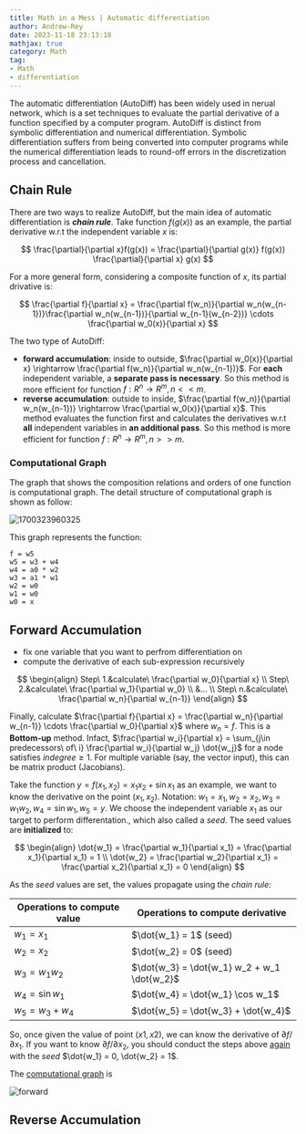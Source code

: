 ```yaml
---
title: Math in a Mess | Automatic differentiation
author: Andrew-Rey
date: 2023-11-18 23:13:18
mathjax: true
category: Math
tag:
- Math
- differentiation
---
```


The automatic differentiation (AutoDiff) has been widely used in nerual network, which is a set techniques to evaluate the partial derivative of a function specified by a computer program. AutoDiff is distinct from symbolic differentiation and numerical differentiation. Symbolic differentiation suffers from being converted into computer programs while the numerical differentiation leads to round-off errors in the discretization process and cancellation.

<!--more-->

## Chain Rule

There are two ways to realize AutoDiff, but the main idea of automatic differentiation is ***chain rule***. Take function $f(g(x))$ as an example, the partial derivative w.r.t the independent variable $x$ is:

$$
\frac{\partial}{\partial x}f(g(x)) = \frac{\partial}{\partial g(x)} f(g(x)) \frac{\partial}{\partial x} g(x)
$$

For a more general form, considering a composite function of $x$, its partial drivative is:

$$
\frac{\partial f}{\partial x} = \frac{\partial f(w_n)}{\partial w_n(w_{n-1})}\frac{\partial w_n(w_{n-1})}{\partial w_{n-1}(w_{n-2})} \cdots \frac{\partial w_0(x)}{\partial x}
$$

The two type of AutoDiff:

- **forward accumulation**: inside to outside, $\frac{\partial w_0(x)}{\partial x} \rightarrow \frac{\partial f(w_n)}{\partial w_n(w_{n-1})}$. For **each** independent variable, a **separate pass is necessary**. So this method is more efficient for function $f:R^n \rightarrow R^m,n << m$.
- **reverse accumulation**: outside to inside, $\frac{\partial f(w_n)}{\partial w_n(w_{n-1})} \rightarrow \frac{\partial w_0(x)}{\partial x}$. This method evaluates the function first and calculates the derivatives w.r.t **all** independent variables in **an additional pass**. So this method is more efficient for function $f:R^n \rightarrow R^m,n >> m$.

### Computational Graph

The graph that shows the composition relations and orders of one function is computational graph. The detail structure of computational graph is shown as follow:

![1700323960325](1700323960325.png)

This graph represents the function:

```
f = w5
w5 = w3 + w4
w4 = a0 * w2
w3 = a1 * w1
w2 = w0
w1 = w0
w0 = x
```

## Forward Accumulation

- fix one variable that you want to perfrom differentiation on
- compute the derivative of each sub-expression recursively

$$
\begin{align}
    Step\ 1.&calculate\ \frac{\partial w_0}{\partial x} \\
    Step\ 2.&calculate\ \frac{\partial w_1}{\partial w_0} \\
    &... \\
    Step\ n.&calculate\ \frac{\partial w_n}{\partial w_{n-1}}
\end{align}
$$

Finally, calculate $\frac{\partial f}{\partial x} = \frac{\partial w_n}{\partial w_{n-1}} \cdots \frac{\partial w_0}{\partial x}$ where $w_n = f$. This is a **Bottom-up** method. Infact, $\frac{\partial w_i}{\partial x} = \sum_{j\in predecessors\ of\ i} \frac{\partial w_i}{\partial w_j} \dot{w_j}$ for a node satisfies $indegree \geq 1$. For multiple variable (say, the vector input), this can be matrix product (Jacobians).

Take the function $y=f(x_1, x_2)=x_1 x_2 + \sin x_1$ as an example, we want to know the derivative on the point $(x_1, x_2)$. Notation: $w_1 = x_1, w_2 = x_2, w_3 = w_1 w_2, w_4 = \sin w_1, w_5 = y$. We choose the independent variable $x_1$ as our target to perform differentation., which also called a *seed*. The seed values are **initialized** to:

$$
\begin{align}
    \dot{w_1} = \frac{\partial w_1}{\partial x_1} = \frac{\partial x_1}{\partial x_1} = 1 \\
    \dot{w_2} = \frac{\partial w_2}{\partial x_1} = \frac{\partial x_2}{\partial x_1} = 0
\end{align}
$$

As the *seed* values are set, the values propagate using the *chain rule*:

| Operations to compute value | Operations to compute derivative            |
| --------------------------- | ------------------------------------------- |
| $w_1 = x_1$                 | $\dot{w_1} = 1$ (seed)                      |
| $w_2 = x_2$                 | $\dot{w_2} = 0$ (seed)                      |
| $w_3 = w_1 w_2$             | $\dot{w_3} = \dot{w_1} w_2 + w_1 \dot{w_2}$ |
| $w_4 = \sin w_1$            | $\dot{w_4} = \dot{w_1} \cos w_1$            |
| $w_5 = w_3 + w_4$           | $\dot{w_5} = \dot{w_3} + \dot{w_4}$         |

So, once given the value of point $(x1, x2)$, we can know the derivative of $\partial f / \partial x_1$. If you want to know $\partial f / \partial x_2$, you should conduct the steps above <u>again</u> with the *seed* $\dot{w_1} = 0, \dot{w_2} = 1$.

The <u>computational graph</u> is

![forward](image.png)

## Reverse Accumulation

